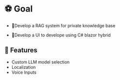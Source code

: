 # ⚽ Goal

- 📜Develop a RAG system for private knowledge base

- 📱Develop a UI to develope using C# blazor hybrid 


## 🎨 Features

- Custom LLM model selection
- Localization 
- Voice Inputs